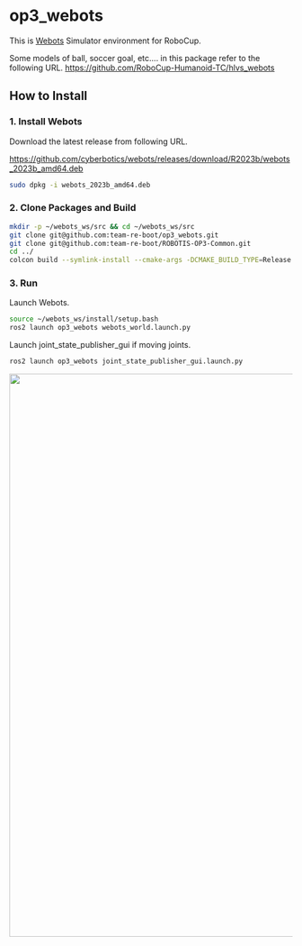 # op3_webots
This is [Webots](https://github.com/cyberbotics/webots) Simulator environment for RoboCup.

Some models of ball, soccer goal, etc.... in this package refer to the following URL.
https://github.com/RoboCup-Humanoid-TC/hlvs_webots

## How to Install

### 1. Install Webots
Download the latest release from following URL.

https://github.com/cyberbotics/webots/releases/download/R2023b/webots_2023b_amd64.deb

```bash
sudo dpkg -i webots_2023b_amd64.deb
```

### 2. Clone Packages and Build
```bash
mkdir -p ~/webots_ws/src && cd ~/webots_ws/src
git clone git@github.com:team-re-boot/op3_webots.git
git clone git@github.com:team-re-boot/ROBOTIS-OP3-Common.git
cd ../
colcon build --symlink-install --cmake-args -DCMAKE_BUILD_TYPE=Release --packages-up-to op3_webots
```

### 3. Run
Launch Webots.
```bash
source ~/webots_ws/install/setup.bash
ros2 launch op3_webots webots_world.launch.py
```
Launch joint_state_publisher_gui if moving joints.
```bash
ros2 launch op3_webots joint_state_publisher_gui.launch.py
```

<div align="center">
  <img src="img/webots.png" width="1000">
</div>
